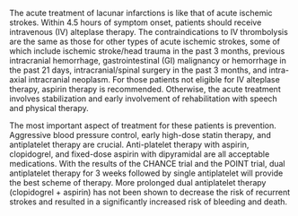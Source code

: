 The acute treatment of lacunar infarctions is like that of acute ischemic strokes. Within 4.5 hours of symptom onset, patients should receive intravenous (IV) alteplase therapy. The contraindications to IV thrombolysis are the same as those for other types of acute ischemic strokes, some of which include ischemic stroke/head trauma in the past 3 months, previous intracranial hemorrhage, gastrointestinal (GI) malignancy or hemorrhage in the past 21 days, intracranial/spinal surgery in the past 3 months, and intra-axial intracranial neoplasm. For those patients not eligible for IV alteplase therapy, aspirin therapy is recommended. Otherwise, the acute treatment involves stabilization and early involvement of rehabilitation with speech and physical therapy.

The most important aspect of treatment for these patients is prevention. Aggressive blood pressure control, early high-dose statin therapy, and antiplatelet therapy are crucial. Anti-platelet therapy with aspirin, clopidogrel, and fixed-dose aspirin with dipyramidal are all acceptable medications. With the results of the CHANCE trial and the POINT trial, dual antiplatelet therapy for 3 weeks followed by single antiplatelet will provide the best scheme of therapy. More prolonged dual antiplatelet therapy (clopidogrel + aspirin) has not been shown to decrease the risk of recurrent strokes and resulted in a significantly increased risk of bleeding and death.